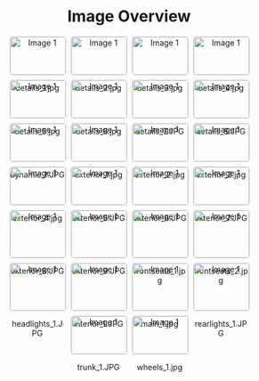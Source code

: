 <h1 style ="text-align: center;"> Image Overview </h1>
<div style="display: flex; flex-wrap: wrap; gap: 10px; justify-content: center;">
<div style="flex: 1 1 calc(33.333% - 20px); max-width: 100px; text-align: center;">
<img src="https://media.evkx.net/multimedia/models/nissan/ariya/ariya_nismo/details_1_xst.jpg" alt="Image 1" style="width: 100%; border: 1px solid #ddd; border-radius: 5px;">
<p>details_1.jpg</p>
</div>
<div style="flex: 1 1 calc(33.333% - 20px); max-width: 100px; text-align: center;">
<img src="https://media.evkx.net/multimedia/models/nissan/ariya/ariya_nismo/details_2_xst.jpg" alt="Image 1" style="width: 100%; border: 1px solid #ddd; border-radius: 5px;">
<p>details_2.jpg</p>
</div>
<div style="flex: 1 1 calc(33.333% - 20px); max-width: 100px; text-align: center;">
<img src="https://media.evkx.net/multimedia/models/nissan/ariya/ariya_nismo/details_3_xst.jpg" alt="Image 1" style="width: 100%; border: 1px solid #ddd; border-radius: 5px;">
<p>details_3.jpg</p>
</div>
<div style="flex: 1 1 calc(33.333% - 20px); max-width: 100px; text-align: center;">
<img src="https://media.evkx.net/multimedia/models/nissan/ariya/ariya_nismo/details_4_xst.jpg" alt="Image 1" style="width: 100%; border: 1px solid #ddd; border-radius: 5px;">
<p>details_4.jpg</p>
</div>
<div style="flex: 1 1 calc(33.333% - 20px); max-width: 100px; text-align: center;">
<img src="https://media.evkx.net/multimedia/models/nissan/ariya/ariya_nismo/details_5_xst.jpg" alt="Image 1" style="width: 100%; border: 1px solid #ddd; border-radius: 5px;">
<p>details_5.jpg</p>
</div>
<div style="flex: 1 1 calc(33.333% - 20px); max-width: 100px; text-align: center;">
<img src="https://media.evkx.net/multimedia/models/nissan/ariya/ariya_nismo/details_6_xst.jpg" alt="Image 1" style="width: 100%; border: 1px solid #ddd; border-radius: 5px;">
<p>details_6.jpg</p>
</div>
<div style="flex: 1 1 calc(33.333% - 20px); max-width: 100px; text-align: center;">
<img src="https://media.evkx.net/multimedia/models/nissan/ariya/ariya_nismo/details_7_xst.JPG" alt="Image 1" style="width: 100%; border: 1px solid #ddd; border-radius: 5px;">
<p>details_7.JPG</p>
</div>
<div style="flex: 1 1 calc(33.333% - 20px); max-width: 100px; text-align: center;">
<img src="https://media.evkx.net/multimedia/models/nissan/ariya/ariya_nismo/details_8_xst.JPG" alt="Image 1" style="width: 100%; border: 1px solid #ddd; border-radius: 5px;">
<p>details_8.JPG</p>
</div>
<div style="flex: 1 1 calc(33.333% - 20px); max-width: 100px; text-align: center;">
<img src="https://media.evkx.net/multimedia/models/nissan/ariya/ariya_nismo/dynamic_1_xst.JPG" alt="Image 1" style="width: 100%; border: 1px solid #ddd; border-radius: 5px;">
<p>dynamic_1.JPG</p>
</div>
<div style="flex: 1 1 calc(33.333% - 20px); max-width: 100px; text-align: center;">
<img src="https://media.evkx.net/multimedia/models/nissan/ariya/ariya_nismo/exterior_1_xst.jpg" alt="Image 1" style="width: 100%; border: 1px solid #ddd; border-radius: 5px;">
<p>exterior_1.jpg</p>
</div>
<div style="flex: 1 1 calc(33.333% - 20px); max-width: 100px; text-align: center;">
<img src="https://media.evkx.net/multimedia/models/nissan/ariya/ariya_nismo/exterior_2_xst.jpg" alt="Image 1" style="width: 100%; border: 1px solid #ddd; border-radius: 5px;">
<p>exterior_2.jpg</p>
</div>
<div style="flex: 1 1 calc(33.333% - 20px); max-width: 100px; text-align: center;">
<img src="https://media.evkx.net/multimedia/models/nissan/ariya/ariya_nismo/exterior_3_xst.jpg" alt="Image 1" style="width: 100%; border: 1px solid #ddd; border-radius: 5px;">
<p>exterior_3.jpg</p>
</div>
<div style="flex: 1 1 calc(33.333% - 20px); max-width: 100px; text-align: center;">
<img src="https://media.evkx.net/multimedia/models/nissan/ariya/ariya_nismo/exterior_4_xst.jpg" alt="Image 1" style="width: 100%; border: 1px solid #ddd; border-radius: 5px;">
<p>exterior_4.jpg</p>
</div>
<div style="flex: 1 1 calc(33.333% - 20px); max-width: 100px; text-align: center;">
<img src="https://media.evkx.net/multimedia/models/nissan/ariya/ariya_nismo/exterior_5_xst.JPG" alt="Image 1" style="width: 100%; border: 1px solid #ddd; border-radius: 5px;">
<p>exterior_5.JPG</p>
</div>
<div style="flex: 1 1 calc(33.333% - 20px); max-width: 100px; text-align: center;">
<img src="https://media.evkx.net/multimedia/models/nissan/ariya/ariya_nismo/exterior_6_xst.JPG" alt="Image 1" style="width: 100%; border: 1px solid #ddd; border-radius: 5px;">
<p>exterior_6.JPG</p>
</div>
<div style="flex: 1 1 calc(33.333% - 20px); max-width: 100px; text-align: center;">
<img src="https://media.evkx.net/multimedia/models/nissan/ariya/ariya_nismo/exterior_7_xst.JPG" alt="Image 1" style="width: 100%; border: 1px solid #ddd; border-radius: 5px;">
<p>exterior_7.JPG</p>
</div>
<div style="flex: 1 1 calc(33.333% - 20px); max-width: 100px; text-align: center;">
<img src="https://media.evkx.net/multimedia/models/nissan/ariya/ariya_nismo/exterior_8_xst.JPG" alt="Image 1" style="width: 100%; border: 1px solid #ddd; border-radius: 5px;">
<p>exterior_8.JPG</p>
</div>
<div style="flex: 1 1 calc(33.333% - 20px); max-width: 100px; text-align: center;">
<img src="https://media.evkx.net/multimedia/models/nissan/ariya/ariya_nismo/exterior_9_xst.JPG" alt="Image 1" style="width: 100%; border: 1px solid #ddd; border-radius: 5px;">
<p>exterior_9.JPG</p>
</div>
<div style="flex: 1 1 calc(33.333% - 20px); max-width: 100px; text-align: center;">
<img src="https://media.evkx.net/multimedia/models/nissan/ariya/ariya_nismo/frontseats_1_xst.jpg" alt="Image 1" style="width: 100%; border: 1px solid #ddd; border-radius: 5px;">
<p>frontseats_1.jpg</p>
</div>
<div style="flex: 1 1 calc(33.333% - 20px); max-width: 100px; text-align: center;">
<img src="https://media.evkx.net/multimedia/models/nissan/ariya/ariya_nismo/frontseats_2_xst.jpg" alt="Image 1" style="width: 100%; border: 1px solid #ddd; border-radius: 5px;">
<p>frontseats_2.jpg</p>
</div>
<div style="flex: 1 1 calc(33.333% - 20px); max-width: 100px; text-align: center;">
<img src="https://media.evkx.net/multimedia/models/nissan/ariya/ariya_nismo/headlights_1_xst.JPG" alt="Image 1" style="width: 100%; border: 1px solid #ddd; border-radius: 5px;">
<p>headlights_1.JPG</p>
</div>
<div style="flex: 1 1 calc(33.333% - 20px); max-width: 100px; text-align: center;">
<img src="https://media.evkx.net/multimedia/models/nissan/ariya/ariya_nismo/interior_1_xst.JPG" alt="Image 1" style="width: 100%; border: 1px solid #ddd; border-radius: 5px;">
<p>interior_1.JPG</p>
</div>
<div style="flex: 1 1 calc(33.333% - 20px); max-width: 100px; text-align: center;">
<img src="https://media.evkx.net/multimedia/models/nissan/ariya/ariya_nismo/main_1_xst.jpg" alt="Image 1" style="width: 100%; border: 1px solid #ddd; border-radius: 5px;">
<p>main_1.jpg</p>
</div>
<div style="flex: 1 1 calc(33.333% - 20px); max-width: 100px; text-align: center;">
<img src="https://media.evkx.net/multimedia/models/nissan/ariya/ariya_nismo/rearlights_1_xst.JPG" alt="Image 1" style="width: 100%; border: 1px solid #ddd; border-radius: 5px;">
<p>rearlights_1.JPG</p>
</div>
<div style="flex: 1 1 calc(33.333% - 20px); max-width: 100px; text-align: center;">
<img src="https://media.evkx.net/multimedia/models/nissan/ariya/ariya_nismo/trunk_1_xst.JPG" alt="Image 1" style="width: 100%; border: 1px solid #ddd; border-radius: 5px;">
<p>trunk_1.JPG</p>
</div>
<div style="flex: 1 1 calc(33.333% - 20px); max-width: 100px; text-align: center;">
<img src="https://media.evkx.net/multimedia/models/nissan/ariya/ariya_nismo/wheels_1_xst.jpg" alt="Image 1" style="width: 100%; border: 1px solid #ddd; border-radius: 5px;">
<p>wheels_1.jpg</p>
</div>
</div>

